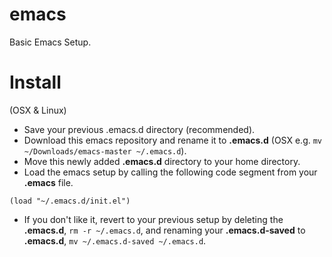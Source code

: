 # emacs

Basic Emacs Setup.

# Install
(OSX & Linux)
- Save your previous .emacs.d directory (recommended).
- Download this emacs repository and rename it to **.emacs.d** (OSX e.g. `mv ~/Downloads/emacs-master ~/.emacs.d`).
- Move this newly added **.emacs.d** directory to your home directory.
- Load the emacs setup by calling the following code segment from your **.emacs** file.

``` elisp 
(load "~/.emacs.d/init.el")
```
- If you don't like it, revert to your previous setup by deleting the **.emacs.d**,
  `rm -r ~/.emacs.d`,  and renaming your **.emacs.d-saved** to **.emacs.d**,
  `mv ~/.emacs.d-saved ~/.emacs.d`.
